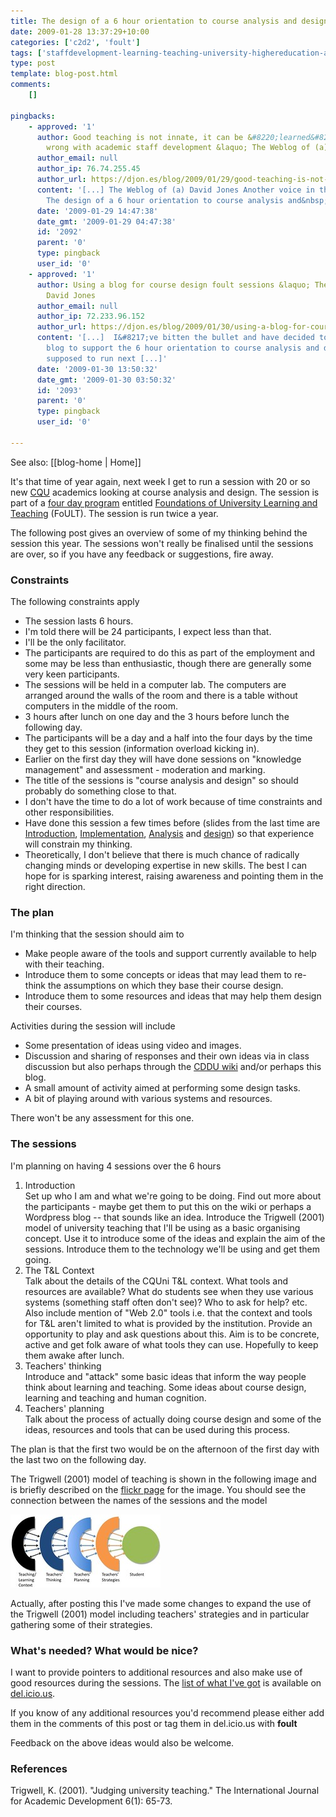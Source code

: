 ```yaml
---
title: The design of a 6 hour orientation to course analysis and design
date: 2009-01-28 13:37:29+10:00
categories: ['c2d2', 'foult']
tags: ['staffdevelopment-learning-teaching-university-highereducation-academicstaffdevelopment']
type: post
template: blog-post.html
comments:
    []
    
pingbacks:
    - approved: '1'
      author: Good teaching is not innate, it can be &#8220;learned&#8221; - and what&#8217;s
        wrong with academic staff development &laquo; The Weblog of (a) David Jones
      author_email: null
      author_ip: 76.74.255.45
      author_url: https://djon.es/blog/2009/01/29/good-teaching-is-not-innate-it-can-be-learned-and-whats-wrong-with-academic-staff-development/
      content: '[...] The Weblog of (a) David Jones Another voice in the blogosphere    &laquo;
        The design of a 6 hour orientation to course analysis and&nbsp;design [...]'
      date: '2009-01-29 14:47:38'
      date_gmt: '2009-01-29 04:47:38'
      id: '2092'
      parent: '0'
      type: pingback
      user_id: '0'
    - approved: '1'
      author: Using a blog for course design foult sessions &laquo; The Weblog of (a)
        David Jones
      author_email: null
      author_ip: 72.233.96.152
      author_url: https://djon.es/blog/2009/01/30/using-a-blog-for-course-design-foult-sessions/
      content: '[...]  I&#8217;ve bitten the bullet and have decided to use WordPress
        blog to support the 6 hour orientation to course analysis and design I&#8217;m
        supposed to run next [...]'
      date: '2009-01-30 13:50:32'
      date_gmt: '2009-01-30 03:50:32'
      id: '2093'
      parent: '0'
      type: pingback
      user_id: '0'
    
---
```


See also: [[blog-home | Home]]

It's that time of year again, next week I get to run a session with 20 or so new [CQU](http://www.cqu.edu.au/) academics looking at course analysis and design. The session is part of a [four day program](http://learning.cqu.edu.au/orientation/program.htm) entitled [Foundations of University Learning and Teaching](http://learning.cqu.edu.au/orientation/index.htm) (FoULT). The session is run twice a year.

The following post gives an overview of some of my thinking behind the session this year. The sessions won't really be finalised until the sessions are over, so if you have any feedback or suggestions, fire away.

### Constraints

The following constraints apply

- The session lasts 6 hours.
- I'm told there will be 24 participants, I expect less than that.
- I'll be the only facilitator.
- The participants are required to do this as part of the employment and some may be less than enthusiastic, though there are generally some very keen participants.
- The sessions will be held in a computer lab. The computers are arranged around the walls of the room and there is a table without computers in the middle of the room.
- 3 hours after lunch on one day and the 3 hours before lunch the following day.
- The participants will be a day and a half into the four days by the time they get to this session (information overload kicking in).
- Earlier on the first day they will have done sessions on "knowledge management" and assessment - moderation and marking.
- The title of the sessions is "course analysis and design" so should probably do something close to that.
- I don't have the time to do a lot of work because of time constraints and other responsibilities.
- Have done this session a few times before (slides from the last time are [Introduction](http://www.slideshare.net/davidj/1-introduction-to-cddu-presentation), [Implementation](http://www.slideshare.net/davidj/2-implementation-presentation), [Analysis](http://www.slideshare.net/davidj/3-analysis-presentation) and [design](http://www.slideshare.net/davidj/4-design-presentation)) so that experience will constrain my thinking.
- Theoretically, I don't believe that there is much chance of radically changing minds or developing expertise in new skills. The best I can hope for is sparking interest, raising awareness and pointing them in the right direction.

### The plan

I'm thinking that the session should aim to

- Make people aware of the tools and support currently available to help with their teaching.
- Introduce them to some concepts or ideas that may lead them to re-think the assumptions on which they base their course design.
- Introduce them to some resources and ideas that may help them design their courses.

Activities during the session will include

- Some presentation of ideas using video and images.
- Discussion and sharing of responses and their own ideas via in class discussion but also perhaps through the [CDDU wiki](http://cddu.cqu.edu.au/) and/or perhaps this blog.
- A small amount of activity aimed at performing some design tasks.
- A bit of playing around with various systems and resources.

There won't be any assessment for this one.

### The sessions

I'm planning on having 4 sessions over the 6 hours

1. Introduction  
    Set up who I am and what we're going to be doing. Find out more about the participants - maybe get them to put this on the wiki or perhaps a Wordpress blog -- that sounds like an idea. Introduce the Trigwell (2001) model of university teaching that I'll be using as a basic organising concept. Use it to introduce some of the ideas and explain the aim of the sessions. Introduce them to the technology we'll be using and get them going.
2. The T&L Context  
    Talk about the details of the CQUni T&L context. What tools and resources are available? What do students see when they use various systems (something staff often don't see)? Who to ask for help? etc. Also include mention of "Web 2.0" tools i.e. that the context and tools for T&L aren't limited to what is provided by the institution. Provide an opportunity to play and ask questions about this. Aim is to be concrete, active and get folk aware of what tools they can use. Hopefully to keep them awake after lunch.
3. Teachers' thinking  
    Introduce and "attack" some basic ideas that inform the way people think about learning and teaching. Some ideas about course design, learning and teaching and human cognition.
4. Teachers' planning  
    Talk about the process of actually doing course design and some of the ideas, resources and tools that can be used during this process.

The plan is that the first two would be on the afternoon of the first day with the last two on the following day.

The Trigwell (2001) model of teaching is shown in the following image and is briefly described on the [flickr page](http://www.flickr.com/photos/david_jones/3232493287/) for the image. You should see the connection between the names of the sessions and the model

[![Trigwell's model of teaching](images/3232493287_786abcefd5_m.jpg)](http://www.flickr.com/photos/david_jones/3232493287/ "Trigwell's model of teaching by David T Jones, on Flickr")

Actually, after posting this I've made some changes to expand the use of the Trigwell (2001) model including teachers' strategies and in particular gathering some of their strategies.

### What's needed? What would be nice?

I want to provide pointers to additional resources and also make use of good resources during the sessions. The [list of what I've got](http://delicious.com/davidj1/foult) is available on [del.icio.us](http://del.icio.us/).

If you know of any additional resources you'd recommend please either add them in the comments of this post or tag them in del.icio.us with **foult**

Feedback on the above ideas would also be welcome.

### References

Trigwell, K. (2001). "Judging university teaching." The International Journal for Academic Development 6(1): 65-73.
